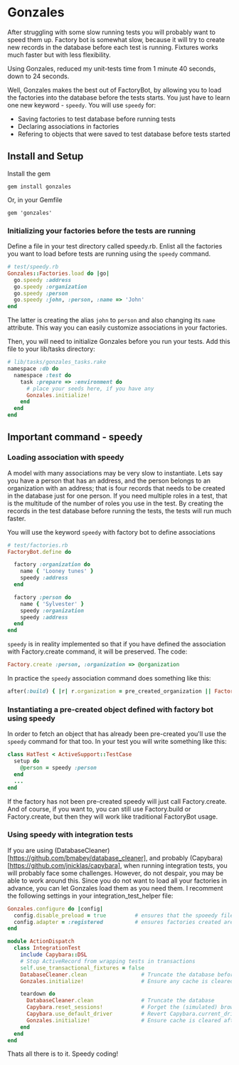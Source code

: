 # Gonzales

After struggling with some slow running tests you will probably want to speed them up. Factory bot is somewhat slow, because it will try to create new records in the database before each test is running. Fixtures works much faster but with less flexibility.

Using Gonzales, reduced my unit-tests time from 1 minute 40 seconds, down to 24 seconds.

Well, Gonzales makes the best out of FactoryBot, by allowing you to load the factories into the database before the tests starts.
You just have to learn one new keyword - `speedy`. You will use `speedy` for:

* Saving factories to test database before running tests
* Declaring associations in factories
* Refering to objects that were saved to test database before tests started

## Install and Setup

Install the gem

    gem install gonzales

Or, in your Gemfile

    gem 'gonzales'

### Initializing your factories before the tests are running

Define a file in your test directory called speedy.rb. Enlist all the factories you want to load before tests are running using the `speedy` command.

``` Ruby
# test/speedy.rb
Gonzales::Factories.load do |go|
  go.speedy :address
  go.speedy :organization
  go.speedy :person
  go.speedy :john, :person, :name => 'John'
end
```

The latter is creating the alias `john` to `person` and also changing its `name` attribute. This way you can easily customize associations in your factories.

Then, you will need to initialize Gonzales before you run your tests.
Add this file to your lib/tasks directory:

``` Ruby
# lib/tasks/gonzales_tasks.rake
namespace :db do
  namespace :test do
    task :prepare => :environment do
      # place your seeds here, if you have any
      Gonzales.initialize!
    end
  end
end
```

## Important command - speedy

### Loading association with speedy

A model with many associations may be very slow to instantiate. Lets say you have a person that has an address, and the person belongs to an organization with an address; that is four records that needs to be created in the database just for one person. If you need multiple roles in a test, that is the multitude of the number of roles you use in the test. By creating the records in the test database before running the tests, the tests will run much faster.

You will use the keyword `speedy` with factory bot to define associations

``` Ruby
# test/factories.rb
FactoryBot.define do

  factory :organization do
    name { 'Looney tunes' }
    speedy :address
  end

  factory :person do
    name { 'Sylvester' }
    speedy :organization
    speedy :address
  end
end
```

`speedy` is in reality implemented so that if you have defined the association with Factory.create command, it will be preserved. The code:

``` Ruby
Factory.create :person, :organization => @organization
```

In practice the `speedy` association command does something like this:

``` Ruby
after(:build) { |r| r.organization = pre_created_organization || Factory.create(:organization) unless r.organization }
```

### Instantiating a pre-created object defined with factory bot using speedy

In order to fetch an object that has already been pre-created you'll use the `speedy` command for that too.
In your test you will write something like this:

``` Ruby
class HatTest < ActiveSupport::TestCase
  setup do
    @person = speedy :person
  end
  ...
end
```

If the factory has not been pre-created speedy will just call Factory.create. And of course, if you want to, you can still use Factory.build or Factory.create, but then they will work like traditional FactoryBot usage.

### Using speedy with integration tests

If you are using (DatabaseCleaner)[https://github.com/bmabey/database_cleaner], and probably (Capybara)[https://github.com/jnicklas/capybara], when running integration tests, you will probably face some challenges. However, do not despair, you may be able to work around this. Since you do not want to load all your factories in advance, you can let Gonzales load them as you need them. I recomment the following settings in your integration_test_helper file:

``` Ruby
Gonzales.configure do |config|
  config.disable_preload = true         # ensures that the spoeedy file is not loaded when initializing Gonzales
  config.adapter = :registered          # ensures factories created are cached as they would be when loaded from speedy file.
end

module ActionDispatch
  class IntegrationTest
    include Capybara::DSL
    # Stop ActiveRecord from wrapping tests in transactions
    self.use_transactional_fixtures = false
    DatabaseCleaner.clean                 # Truncate the database before tests are run the first time
    Gonzales.initialize!                  # Ensure any cache is cleared before we run the tests

    teardown do
      DatabaseCleaner.clean               # Truncate the database
      Capybara.reset_sessions!            # Forget the (simulated) browser state
      Capybara.use_default_driver         # Revert Capybara.current_driver to Capybara.default_driver
      Gonzales.initialize!                # Ensure cache is cleared after running each test
    end
  end
end
```

Thats all there is to it. Speedy coding!
